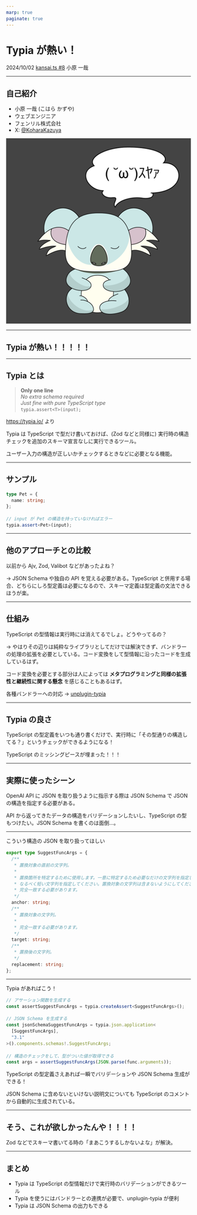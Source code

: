 ```yaml
---
marp: true
paginate: true
---
```


<!-- _paginate: false -->

# Typia が熱い！

2024/10/02 [kansai.ts #8](https://kansaits.connpass.com/event/328683/)
小原 一哉

---

## 自己紹介

- 小原 一哉 (こはら かずや)
- ウェブエンジニア
- フェンリル株式会社
- X: [@KoharaKazuya](https://twitter.com/KoharaKazuya)

![bg cover right](./koharakazuya.png)

---

## Typia が熱い！！！！！ <!-- fit -->

---

## Typia とは

> **Only one line**  
> _No extra schema required_  
> _Just fine with pure TypeScript type_  
> `typia.assert<T>(input);`

<https://typia.io/> より

Typia は TypeScript で型だけ書いておけば、(Zod などと同様に) 実行時の構造チェックを追加のスキーマ宣言なしに実行できるツール。

ユーザー入力の構造が正しいかチェックするときなどに必要となる機能。

---

## サンプル

```typescript
type Pet = {
  name: string;
};

// input が Pet の構造を持っていなければエラー
typia.assert<Pet>(input);
```

---

## 他のアプローチとの比較

以前から Ajv, Zod, Valibot などがあったよね？

→ JSON Schema や独自の API を覚える必要がある。TypeScript と併用する場合、どちらにしろ型定義は必要になるので、スキーマ定義は型定義の文法できるほうが楽。

---

## 仕組み

TypeScript の型情報は実行時には消えてるでしょ。どうやってるの？

→ やはりその辺りは純粋なライブラリとしてだけでは解決できず、バンドラーの処理の拡張を必要としている。コード変換をして型情報に沿ったコードを生成しているはず。

コード変換を必要とする部分は人によっては **メタプログラミングと同様の拡張性と継続性に関する懸念** を感じることもあるはず。

各種バンドラーへの対応 → [unplugin-typia](https://github.com/ryoppippi/unplugin-typia)

---

## Typia の良さ

TypeScript の型定義をいつも通り書くだけで、実行時に「その型通りの構造してる？」というチェックができるようになる！

TypeScript のミッシングピースが埋まった！！！

---

## 実際に使ったシーン

OpenAI API に JSON を取り扱うように指示する際は JSON Schema で JSON の構造を指定する必要がある。

API から返ってきたデータの構造をバリデーションしたいし、TypeScript の型もつけたい。JSON Schema を書くのは面倒…。

---

こういう構造の JSON を取り扱ってほしい

```typescript
export type SuggestFuncArgs = {
  /**
   * 置換対象の直前の文字列。
   *
   * 置換箇所を特定するために使用します。一意に特定するため必要なだけの文字列を指定してください。
   * なるべく短い文字列を指定してください。置換対象の文字列は含まないようにしてください。
   * 完全一致する必要があります。
   */
  anchor: string;
  /**
   * 置換対象の文字列。
   *
   * 完全一致する必要があります。
   */
  target: string;
  /**
   * 置換後の文字列。
   */
  replacement: string;
};
```

---

Typia があればこう！

```typescript
// アサーション関数を生成する
const assertSuggestFuncArgs = typia.createAssert<SuggestFuncArgs>();

// JSON Schema を生成する
const jsonSchemaSuggestFuncArgs = typia.json.application<
  [SuggestFuncArgs],
  "3.1"
>().components.schemas!.SuggestFuncArgs;

// 構造のチェックをして、型がついた値が取得できる
const args = assertSuggestFuncArgs(JSON.parse(func.arguments));
```

TypeScript の型定義さえあれば一瞬でバリデーションや JSON Schema 生成ができる！

JSON Schema に含めないといけない説明文についても TypeScript のコメントから自動的に生成されている。

---

## そう、これが欲しかったんや！！！！ <!-- fit -->

Zod などでスキーマ書いてる時の「まあこうするしかないよな」が解決。

---

## まとめ

- Typia は TypeScript の型情報だけで実行時のバリデーションができるツール
- Typia を使うにはバンドラーとの連携が必要で、unplugin-typia が便利
- Typia は JSON Schema の出力もできる
